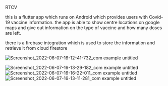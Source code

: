 
RTCV

  this is a flutter app which runs on Android which provides users with Covid-19 vaccine information.
  the app is able to show centre locations on google maps and give out information on the type of vaccine and how many doses are left.

  there is a firebase integration which is used to store the information and retrieve it from cloud firestore
  
![Screenshot_2022-06-07-16-12-41-732_com example untitled](https://user-images.githubusercontent.com/79569415/177582677-6923761e-fc68-4ad5-be4a-bc114f12759d.png)

![Screenshot_2022-06-07-16-13-29-182_com example untitled](https://user-images.githubusercontent.com/79569415/177574927-1c92c4ff-d851-420d-aaa4-71b896572a15.jpg)
![Screenshot_2022-06-07-16-16-22-011_com example untitled](https://user-images.githubusercontent.com/79569415/177574952-01930b2a-31d7-4554-925a-7b44c302f930.jpg)
![Screenshot_2022-06-07-16-13-11-281_com example untitled](https://user-images.githubusercontent.com/79569415/177574983-5c05ff9b-5e98-40b1-9a5d-944c2a4cf878.jpg)
